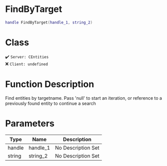 # FindByTarget
```lua
handle FindByTarget(handle_1, string_2)
```
# Class
✔️ `Server: CEntities`  
❌ `Client: undefined`  

# Function Description
Find entities by targetname. Pass 'null' to start an iteration, or reference to a previously found entity to continue a search
# Parameters
Type|Name|Description
--|--|--
handle|handle_1|No Description Set
string|string_2|No Description Set

